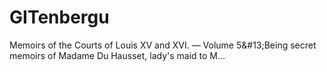 # GITenbergu
Memoirs of the Courts of Louis XV and XVI. — Volume 5&amp;#13;Being secret memoirs of Madame Du Hausset, lady's maid to M…
